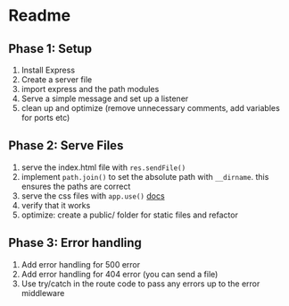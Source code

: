 # Readme

## Phase 1: Setup

1. Install Express
2. Create a server file
3. import express and the path modules
4. Serve a simple message and set up a listener
5. clean up and optimize (remove unnecessary comments, add variables for ports etc)

## Phase 2: Serve Files

1. serve the index.html file with `res.sendFile()`
2. implement `path.join()` to set the absolute path with `__dirname`. this ensures the paths are correct
3. serve the css files with `app.use()` [docs](https://expressjs.com/en/starter/static-files.html)
4. verify that it works
5. optimize: create a public/ folder for static files and refactor

## Phase 3: Error handling

1. Add error handling for 500 error
2. Add error handling for 404 error (you can send a file)
3. Use try/catch in the route code to pass any errors up to the error middleware
